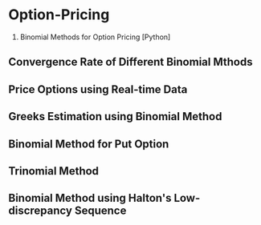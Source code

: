 # Option-Pricing

1. Binomial Methods for Option Pricing [Python]
  
## Convergence Rate of Different Binomial Mthods
## Price Options using Real-time Data
## Greeks Estimation using Binomial Method
## Binomial Method for Put Option
## Trinomial Method
## Binomial Method using Halton's Low-discrepancy Sequence

